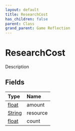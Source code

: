 ```yaml
---
layout: default
title: ResearchCost
has_children: false
parent: Class
grand_parent: Game Reflection
---
```

# ResearchCost
Description 

## Fields

| Type | Name |
|:----------|:--------------|
| [float](/riftbreaker-wiki/docs/game-reflection/components/float/) | amount |
| [String](/riftbreaker-wiki/docs/game-reflection/components/string/) | resource |
| [float](/riftbreaker-wiki/docs/game-reflection/components/float/) | count |

